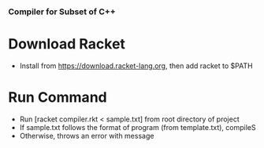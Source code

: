 ### Compiler for Subset of C++

# Download Racket
- Install from https://download.racket-lang.org, then add racket to $PATH

# Run Command
- Run [racket compiler.rkt < sample.txt] from root directory of project
- If sample.txt follows the format of program (from template.txt), compileS
- Otherwise, throws an error with message